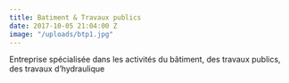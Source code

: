 ```yaml
---
title: Batiment & Travaux publics
date: 2017-10-05 21:04:00 Z
image: "/uploads/btp1.jpg"
---
```


Entreprise spécialisée dans les activités du bâtiment, des travaux publics, des travaux d’hydraulique